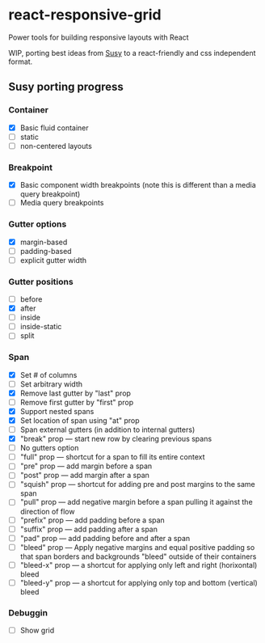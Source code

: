 # react-responsive-grid
Power tools for building responsive layouts with React

WIP, porting best ideas from [Susy](http://susy.oddbird.net/) to a react-friendly and css independent format.

## Susy porting progress
### Container
- [x] Basic fluid container
- [ ] static
- [ ] non-centered layouts

### Breakpoint
- [x] Basic component width breakpoints (note this is different than a
  media query breakpoint)
- [ ] Media query breakpoints

### Gutter options
- [x] margin-based
- [ ] padding-based
- [ ] explicit gutter width

### Gutter positions
- [ ] before
- [x] after
- [ ] inside
- [ ] inside-static
- [ ] split

### Span
- [x] Set # of columns
- [ ] Set arbitrary width
- [x] Remove last gutter by "last" prop
- [ ] Remove first gutter by "first" prop
- [x] Support nested spans
- [x] Set location of span using "at" prop
- [ ] Span external gutters (in addition to internal gutters)
- [x] "break" prop — start new row by clearing previous spans
- [ ] No gutters option
- [ ] "full" prop — shortcut for a span to fill its entire context
- [ ] "pre" prop — add margin before a span
- [ ] "post" prop — add margin after a span
- [ ] "squish" prop — shortcut for adding pre and post margins to the
  same span
- [ ] "pull" prop — add negative margin before a span pulling it against
  the direction of flow
- [ ] "prefix" prop — add padding before a span
- [ ] "suffix" prop — add padding after a span
- [ ] "pad" prop — add padding before and after a span
- [ ] "bleed" prop — Apply negative margins and equal positive padding
  so that span borders and backgrounds "bleed" outside of their
  containers
- [ ] "bleed-x" prop — a shortcut for applying only left and right
  (horixontal) bleed
- [ ] "bleed-y" prop — a shortcut for applying only top and bottom
  (vertical) bleed

### Debuggin
- [ ] Show grid
